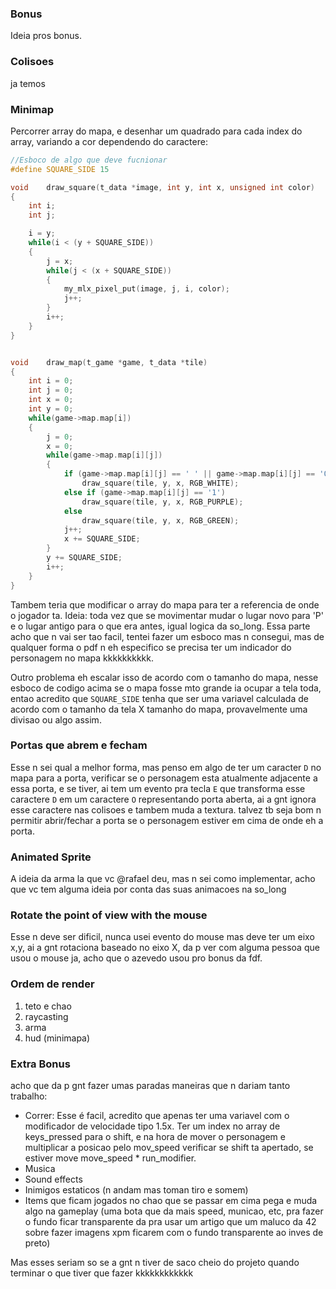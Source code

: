 ### Bonus

Ideia pros bonus.

### Colisoes
ja temos

### Minimap
Percorrer array do mapa, e desenhar um quadrado para cada index do array, variando a cor dependendo do caractere:
```c
//Esboco de algo que deve fucnionar
#define SQUARE_SIDE 15

void	draw_square(t_data *image, int y, int x, unsigned int color)
{
	int i;
	int j;

	i = y;
	while(i < (y + SQUARE_SIDE))
	{
		j = x;
		while(j < (x + SQUARE_SIDE))
		{
			my_mlx_pixel_put(image, j, i, color);
			j++;
		}
		i++;
	}
}


void	draw_map(t_game *game, t_data *tile)
{
	int i = 0;
	int j = 0;
	int x = 0;
	int y = 0;
	while(game->map.map[i])
	{
		j = 0;
		x = 0;
		while(game->map.map[i][j])
		{
			if (game->map.map[i][j] == ' ' || game->map.map[i][j] == '0')
				draw_square(tile, y, x, RGB_WHITE);
			else if (game->map.map[i][j] == '1')
				draw_square(tile, y, x, RGB_PURPLE);
			else
				draw_square(tile, y, x, RGB_GREEN);
			j++;
			x += SQUARE_SIDE;
		}
		y += SQUARE_SIDE;
		i++;
	}
}
```
Tambem teria que modificar o array do mapa para ter a referencia de onde o jogador ta. Ideia: toda vez que se movimentar mudar o lugar novo para 'P' e o lugar antigo para o que era antes, igual logica da so_long. Essa parte acho que n vai ser tao facil, tentei fazer um esboco mas n consegui, mas de qualquer forma o pdf n eh especifico se precisa ter um indicador do personagem no mapa kkkkkkkkkk.

Outro problema eh escalar isso de acordo com o tamanho do mapa, nesse esboco de codigo acima se o mapa fosse mto grande ia ocupar a tela toda, entao acredito que `SQUARE_SIDE` tenha que ser uma variavel calculada de acordo com o tamanho da tela X tamanho do mapa, provavelmente uma divisao ou algo assim.

### Portas que abrem e fecham
Esse n sei qual a melhor forma, mas penso em algo de ter um caracter `D` no mapa para a porta, verificar se o personagem esta atualmente adjacente a essa porta, e se tiver, ai tem um evento pra tecla `E` que transforma esse caractere `D` em um caractere `O` representando porta aberta, ai a gnt ignora esse caractere nas colisoes e tambem muda a textura. talvez tb seja bom n permitir abrir/fechar a porta se o personagem estiver em cima de onde eh a porta.

### Animated Sprite
A ideia da arma la que vc @rafael deu, mas n sei como implementar, acho que vc tem alguma ideia por conta das suas animacoes na so_long

### Rotate the point of view with the mouse
Esse n deve ser dificil, nunca usei evento do mouse mas deve ter um eixo x,y, ai a gnt rotaciona baseado no eixo X, da p ver com alguma pessoa que usou o mouse ja, acho que o azevedo usou pro bonus da fdf.


### Ordem de render
1. teto e chao
2. raycasting
3. arma
4. hud (minimapa)


### Extra Bonus
acho que da p gnt fazer umas paradas maneiras que n dariam tanto trabalho:
- Correr: Esse é facil, acredito que apenas ter uma variavel com o modificador de velocidade tipo 1.5x. Ter um index no array de keys_pressed para o shift, e na hora de mover o personagem e multiplicar a posicao pelo mov_speed verificar se shift ta apertado, se estiver move move_speed * run_modifier.
- Musica
- Sound effects
- Inimigos estaticos (n andam mas toman tiro e somem)
- Items que ficam jogados no chao que se passar em cima pega e muda algo na gameplay (uma bota que da mais speed, municao, etc, pra fazer o fundo ficar transparente da pra usar um artigo que um maluco da 42 sobre fazer imagens xpm ficarem com o fundo transparente ao inves de preto)

Mas esses seriam so se a gnt n tiver de saco cheio do projeto quando terminar o que tiver que fazer kkkkkkkkkkkk
